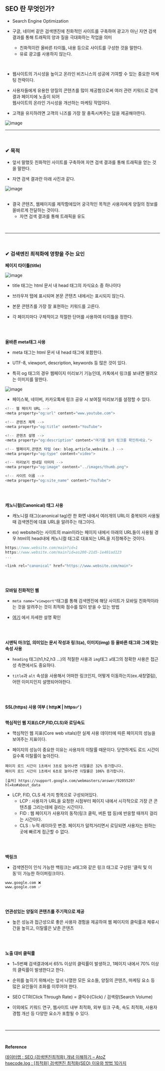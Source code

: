 ## SEO 란 무엇인가?
- Search Engine Optimization

- 구글, 네이버 같은 검색엔진에 친화적인 사이트를 구축하여 광고가 아닌 자연 검색 결과를 통해 트래픽의 양과 질을 극대화하는 작업을 의미
  - 친화적이란 올바른 타이틀, 내용 등으로 사이트를 구성한 것을 말한다.
  - 유료 광고를 사용하지 않는다.
<br>

- 웹사이트의 가시성을 높이고 온라인 비즈니스의 성공에 기여할 수 있는 중요한 마케팅 전략이다.

- 사용자들에게 유용한 양질의 콘텐츠를 많이 제공함으로써 여러 관련 키워드로 검색 결과 페이지에 노출이 되어<br>
웹사이트의 온라인 가시성을 개선하는 마케팅 작업이다.

- 고객을 유지하려면 고객의 니즈를 가장 잘 충족시켜주는 답을 제공해야한다.

![image](https://github.com/yejun95/Today-I-Learned/assets/121341413/6fef15e3-0d04-48b4-bcb3-81d95ff45905)
<br>
<hr>
<br>

### ✔ 목적
- 앞서 말했듯 친화적인 사이트를 구축하여 자연 검색 결과를 통해 트래픽을 얻는 것을 말한다.

- 자연 검색 결과란 아래 사진과 같다.

![image](https://github.com/yejun95/Today-I-Learned/assets/121341413/d6ad743a-5b4a-471a-9073-fbe5b167cf69)
<br>
<br>

- 결국 콘텐츠, 웹페이지를 제작함에있어 궁극적인 목적은 사용자에게 양질의 정보를 올바르게 전달하는 것이다.
  - 자연 검색 결과를 통해 트래픽을 유도
<br>
<hr>
<br>

### ✔ 검색엔진 최적화에 영향을 주는 요인
**페이지 타이틀(title)**

![image](https://github.com/yejun95/Today-I-Learned/assets/121341413/c9848310-95ce-4593-8dca-4aecf20ebf2a)

- title 태그는 html 문서 내 head 태그의 자식요소 중 하나이다

- 브라우저 탭에 표시되며 본문 콘텐츠 내에서는 표시되지 않는다.

- 본문 콘텐츠를 가장 잘 표현하는 키워드를 고른다.

- 각 페이지마다 구체적이고 적절한 단어를 사용하여 타이틀을 정한다.
<br>
<br>

**올바른 meta태그 사용**
- meta 태그는 html 문서 내 head 태그에 포함한다.

- UTF-8, viewport, description, keywords 등 많은 것이 있다.

- 특히 og 태그의 경우 웹페이지 미리보기 기능인데, 카톡에서 링크를 보내면 딸려오는 이미지를 말한다.

![image](https://github.com/yejun95/Today-I-Learned/assets/121341413/b0c39375-913f-4ead-af7f-ff46ada29801)
<br>

- 페이스북, 네이버, 카카오톡에 링크 공유 시 보여질 미리보기를 설정할 수 있다.

```javascript
<!-- 웹 페이지 URL -->
<meta property="og:url" content="www.youtube.com"> 

<!-- 콘텐츠 제목 -->
<meta property="og:title" content="YouTube">

<!-- 콘텐츠 설명 -->
<meta property="og:description" content="여기를 눌러 링크를 확인하세요."> 

<!-- 웹페이지,콘텐츠 타입 (ex: blog,article,website..) -->
<meta property="og:type" content="video"> 

<!-- 미리보기 썸네일 이미지 -->
<meta property="og:image" content="../images/thumb.png"> 

<!-- 사이트 이름 -->
<meta property="og:site_name" content="YouTube"> 
```
<br>
<br>

**캐노니컬(Canonical) 태그 사용**
- 캐노니컬 태그(canonical tag)란 한 화면 내에서 여러개의 URL이 중복되어 사용될 때 검색엔진에 대표 URL을 알려주는 태그이다.

- ex) website라는 사이트의 main이라는 페이지 내에서 아래의 URL들이 사용될 경우 html의 head내에 캐노니컬 태그로 대표되는 URL을 지정해주는 것이다.
```javascript
https://www.website.com/main?id=1
https://www.website.com/main?id=as200-21d5-1e401ad123
...

<link rel="canonical" href="https://www.website.com/main">
```
<br>
<br>

**모바일 친화적인 웹**
- `meta name="viewport"`태그를 통해 검색엔진에 해당 사이트가 모바일 친화적이라는 것을 알려주는 것이 최적화 점수를 많이 받을 수 있는 방법

- [여기](https://medium.com/search-engine-optimization-marketing/%EA%B5%AC%EA%B8%80%EC%9D%B4-%EC%95%8C%EB%A0%A4%EC%A3%BC%EB%8A%94-seo-%EB%B3%B4%EB%8B%A4-%EB%8D%94-%EC%A4%91%EC%9A%94%ED%95%9C-%EB%AA%A8%EB%B0%94%EC%9D%BC-%EA%B2%80%EC%83%89%EC%97%94%EC%A7%84%EC%B5%9C%EC%A0%81%ED%99%94-a6a6f73f47b7) 에서 자세한 설명 확인
<br>
<br>

**시맨틱 마크업, 의미있는 문서 작성과 링크(a), 이미지(img) 등 올바른 태그와 그에 맞는 속성 사용**
- `heading` 태그(h1,h2,h3 ...)의 적절한 사용과 `img`태그 `a`태그의 정확한 사용은 접근성 측면에서도 중요하다.

- `title`과 `alt` 속성을 사용해서 어떠한 링크인지, 어떻게 이동하는지(ex.새창열림), 어떤 이미지인지 설명되어야한다.
<br>
<br>

**SSL(https) 사용 여부 ( http❌ | https✅ )**
<br>
<br>

**핵심적인 웹 지표(LCP,FID,CLS)와 로딩속도**
- 핵심적인 웹 지표(Core web vitals)란 실제 사용 데이터에 따른 페이지의 성능을 보여주는 지표이다.

- 페이지의 성능이 중요한 이유는 사용자의 이탈률 때문이다. 당연하게도 로드 시간이 길수록 이탈률이 높아진다.
```
페이지 로드 시간이 1초에서 3초로 늘어나면 이탈률은 32% 증가합니다.
페이지 로드 시간이 1초에서 6초로 늘어나면 이탈률은 106% 증가합니다.

[출처] https://support.google.com/webmasters/answer/9205520?hl=ko#about_data
```

- LCP, FID, CLS 세 가지 항목으로 구성되어있다.
  - LCP : 사용자가 URL을 요청한 시점부터 페이지 내에서 시각적으로 가장 큰 콘텐츠를 그리는데에 걸리는 시간이다.
  - FID : 웹 페이지가 사용자의 동작(링크 클릭, 버튼 탭 등)에 반응할 때까지 걸리는 시간이다.
  - CLS : 누적 레이아웃 변경. 페이지가 덜컥거리면서 로딩되면 사용자는 원하는 곳에 빠르게 접근할 수 없다.
<br>
<br>

**백링크**
- 검색엔진이 인식 가능한 백링크는 a태그와 같은 링크 태그로 구성된 '클릭 및 이동'이 가능한 하이퍼링크이다.
```
www.google.com ❌
www.google.com ✅
```
<br>
<br>

**연관성있는 양질의 콘텐츠를 주기적으로 제공**
- 높은 성능과 접근성으로 좋은 사용자 경험을 제공하여 웹 페이지의 클릭률과 체류시간을 높히고, 이탈률은 낮춘 콘텐츠
<br>
<br>

**노출 대비 클릭률**
- 1~5번째 검색결과에서 65% 이상의 클릭률이 발생하고, 1페이지 내에서 70% 이상의 클릭률이 발생한다고 한다.

- 순위를 높히기 위해서는 앞서 나열한 모든 요소들, 양질의 콘텐츠, 마케팅 요소 등 많은 요인들이 조화를 이루어야 한다.

- SEO CTR(Click Through Rate) = 클릭수(Click) / 검색량(Search Volume)

- 이외에도 키워드 연구, 웹사이트 내부 최적화, 외부 링크 구축, 속도 최적화, 사용자 경험 개선 등 다양한 요소가 포함될 수 있다.
<br>
<hr>
<br>

**Reference**<br>

[데이터랩 : SEO (검색엔진최적화) 개념 이해하기 – AtoZ](https://seo.tbwakorea.com/blog/complete-guide-to-seo/)<br>
[hsecode.log : [최적화] 검색엔진 최적화(SEO) 이유와 방법 10가지](https://velog.io/@hsecode/%EC%B5%9C%EC%A0%81%ED%99%94-%EA%B2%80%EC%83%89%EC%97%94%EC%A7%84-%EC%B5%9C%EC%A0%81%ED%99%94SEO-%EC%9D%B4%EC%9C%A0%EC%99%80-%EB%B0%A9%EB%B2%95-10%EA%B0%80%EC%A7%80)
